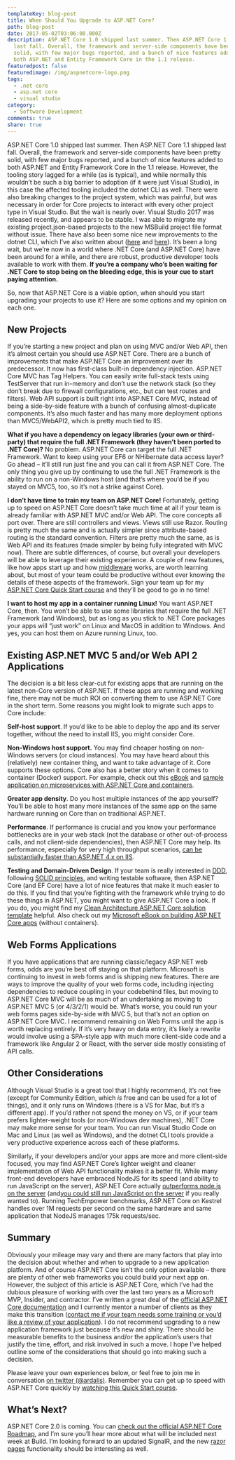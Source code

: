 ```yaml
---
templateKey: blog-post
title: When Should You Upgrade to ASP.NET Core?
path: blog-post
date: 2017-05-02T03:06:00.000Z
description: ASP.NET Core 1.0 shipped last summer. Then ASP.NET Core 1.1 shipped
  last fall. Overall, the framework and server-side components have been pretty
  solid, with few major bugs reported, and a bunch of nice features added to
  both ASP.NET and Entity Framework Core in the 1.1 release.
featuredpost: false
featuredimage: /img/aspnetcore-logo.png
tags:
  - .net core
  - asp.net core
  - visual studio
category:
  - Software Development
comments: true
share: true
---
```

ASP.NET Core 1.0 shipped last summer. Then ASP.NET Core 1.1 shipped last fall. Overall, the framework and server-side components have been pretty solid, with few major bugs reported, and a bunch of nice features added to both ASP.NET and Entity Framework Core in the 1.1 release. However, the tooling story lagged for a while (as is typical), and while normally this wouldn’t be such a big barrier to adoption (if it were just Visual Studio), in this case the affected tooling included the dotnet CLI as well. There were also breaking changes to the project system, which was painful, but was necessary in order for Core projects to interact with every other project type in Visual Studio. But the wait is nearly over. Visual Studio 2017 was released recently, and appears to be stable. I was able to migrate my existing project.json-based projects to the new MSBuild project file format without issue. There have also been some nice new improvements to the dotnet CLI, which I’ve also written about ([here](http://ardalis.com/how-to-add-a-nuget-package-using-dotnet-add) and [here](http://ardalis.com/how-to-manage-solution-projects-using-dotnet-cli)). It’s been a long wait, but we’re now in a world where .NET Core (and ASP.NET Core) have been around for a while, and there are robust, productive developer tools available to work with them. **If you’re a company who’s been waiting for .NET Core to stop being on the bleeding edge, this is your cue to start paying attention.**

So, now that ASP.NET Core is a viable option, when should you start upgrading your projects to use it? Here are some options and my opinion on each one.

## New Projects

If you’re starting a new project and plan on using MVC and/or Web API, then it’s almost certain you should use ASP.NET Core. There are a bunch of improvements that make ASP.NET Core an improvement over its predecessor. It now has first-class built-in dependency injection. ASP.NET Core MVC has Tag Helpers. You can easily write full-stack tests using TestServer that run in-memory and don’t use the network stack (so they don’t break due to firewall configurations, etc., but can test routes and filters). Web API support is built right into ASP.NET Core MVC, instead of being a side-by-side feature with a bunch of confusing almost-duplicate components. It’s also much faster and has many more deployment options than MVC5/WebAPI2, which is pretty much tied to IIS.

**What if you have a dependency on legacy libraries (your own or third-party) that require the full .NET Framework (they haven’t been ported to .NET Core)?** No problem. ASP.NET Core can target the full .NET Framework. Want to keep using your EF6 or NHibernate data access layer? Go ahead – it’ll still run just fine and you can call it from ASP.NET Core. The only thing you give up by continuing to use the full .NET Framework is the ability to run on a non-Windows host (and that’s where you’d be if you stayed on MVC5, too, so it’s not a strike against Core).

**I don’t have time to train my team on ASP.NET Core!** Fortunately, getting up to speed on ASP.NET Core doesn’t take much time at all if your team is already familiar with ASP.NET MVC and/or Web API. The core concepts all port over. There are still controllers and views. Views still use Razor. Routing is pretty much the same and is actually simpler since attribute-based routing is the standard convention. Filters are pretty much the same, as is Web API and its features (made simpler by being fully integrated with MVC now). There are subtle differences, of course, but overall your developers will be able to leverage their existing experience. A couple of new features, like how apps start up and how [middleware](http://ardalis.com/using-custom-middleware-to-record-and-fix-404s-in-aspnet-core-apps) works, are worth learning about, but most of your team could be productive without ever knowing the details of these aspects of the framework. Sign your team up for my [ASP.NET Core Quick Start course](http://deviq.com/aspnetcore-quickstart) and they’ll be good to go in no time!

**I want to host my app in a container running Linux!** You want ASP.NET Core, then. You won’t be able to use some libraries that require the full .NET Framework (and Windows), but as long as you stick to .NET Core packages your apps will “just work” on Linux and MacOS in addition to Windows. And yes, you can host them on Azure running Linux, too.

## Existing ASP.NET MVC 5 and/or Web API 2 Applications

The decision is a bit less clear-cut for existing apps that are running on the latest non-Core version of ASP.NET. If these apps are running and working fine, there may not be much ROI on converting them to use ASP.NET Core in the short term. Some reasons you might look to migrate such apps to Core include:

**Self-host support**. If you’d like to be able to deploy the app and its server together, without the need to install IIS, you might consider Core.

**Non-Windows host support.** You may find cheaper hosting on non-Windows servers (or cloud instances). You may have heard about this (relatively) new container thing, and want to take advantage of it. Core supports these options. Core also has a better story when it comes to container (Docker) support. For example, check out this [eBook](http://aka.ms/MicroservicesEbook) and [sample application on microservices with ASP.NET Core and containers](http://aka.ms/MicroservicesArchitecture).

**Greater app density**. Do you host multiple instances of the app yourself? You’ll be able to host many more instances of the same app on the same hardware running on Core than on traditional ASP.NET.

**Performance**. If performance is crucial and you know your performance bottlenecks are in your web stack (not the database or other out-of-process calls, and not client-side dependencies), then ASP.NET Core may help. Its performance, especially for very high throughput scenarios, [can be substantially faster than ASP.NET 4.x on IIS](https://github.com/aspnet/benchmarks).

**Testing and Domain-Driven Design**. If your team is really interested in [DDD](http://bit.ly/PS-DDD), following [SOLID principles](https://www.pluralsight.com/courses/principles-oo-design), and writing testable software, then ASP.NET Core (and EF Core) have a lot of nice features that make it much easier to do this. If you find that you’re fighting with the framework while trying to do these things in ASP.NET, you might want to give ASP.NET Core a look. If you do, you might find my [Clean Architecture ASP.NET Core solution template](https://github.com/ardalis/CleanArchitecture) helpful. Also check out my [Microsoft eBook on building ASP.NET Core apps](http://aka.ms/WebAppEbook) (without containers).

## Web Forms Applications

If you have applications that are running classic/legacy ASP.NET web forms, odds are you’re best off staying on that platform. Microsoft is continuing to invest in web forms and is shipping new features. There are ways to improve the quality of your web forms code, including injecting dependencies to reduce coupling in your codebehind files, but moving to ASP.NET Core MVC will be as much of an undertaking as moving to ASP.NET MVC 5 (or 4/3/2/1) would be. What’s worse, you could run your web forms pages side-by-side with MVC 5, but that’s not an option on ASP.NET Core MVC. I recommend remaining on Web Forms until the app is worth replacing entirely. If it’s very heavy on data entry, it’s likely a rewrite would involve using a SPA-style app with much more client-side code and a framework like Angular 2 or React, with the server side mostly consisting of API calls.

## Other Considerations

Although Visual Studio is a great tool that I highly recommend, it’s not free (except for Community Edition, which *is* free and can be used for a lot of things), and it only runs on Windows (there is a VS for Mac, but it’s a different app). If you’d rather not spend the money on VS, or if your team prefers lighter-weight tools (or non-Windows dev machines), .NET Core may make more sense for your team. You can run Visual Studio Code on Mac and Linux (as well as Windows), and the dotnet CLI tools provide a very productive experience across each of these platforms.

Similarly, if your developers and/or your apps are more and more client-side focused, you may find ASP.NET Core’s lighter weight and cleaner implementation of Web API functionality makes it a better fit. While many front-end developers have embraced NodeJS for its speed (and ability to run JavaScript on the server), ASP.NET Core actually [outperforms node.js on the server](https://github.com/aspnet/benchmarks) (and[you could still run JavaScript on the server](https://channel9.msdn.com/Blogs/Technology-and-Friends/tf441) if you really wanted to). Running TechEmpower benchmarks, ASP.NET Core on Kestrel handles over 1M requests per second on the same hardware and same application that NodeJS manages 175k requests/sec.

## Summary

Obviously your mileage may vary and there are many factors that play into the decision about whether and when to upgrade to a new application platform. And of course ASP.NET Core isn’t the only option available – there are plenty of other web frameworks you could build your next app on. However, the subject of this article is ASP.NET Core, which I’ve had the dubious pleasure of working with over the last two years as a Microsoft MVP, Insider, and contractor. I’ve written a great deal of the [official ASP.NET Core documentation](http://docs.asp.net/) and I currently mentor a number of clients as they make this transition ([contact me if your team needs some training or you’d like a review of your application](http://services.ardalis.com/)). I do not recommend upgrading to a new application framework just because it’s new and shiny. There should be measurable benefits to the business and/or the application’s users that justify the time, effort, and risk involved in such a move. I hope I’ve helped outline some of the considerations that should go into making such a decision.

Please leave your own experiences below, or feel free to join me in conversation [on twitter (@ardalis)](https://twitter.com/ardalis). Remember you can get up to speed with ASP.NET Core quickly by [watching this Quick Start course](http://aspnetcorequickstart.com/).

## What’s Next?

ASP.NET Core 2.0 is coming. You can [check out the official ASP.NET Core Roadmap](https://github.com/aspnet/Home/wiki/Roadmap), and I’m sure you’ll hear more about what will be included next week at Build. I’m looking forward to an updated SignalR, and the new [razor pages](https://github.com/aspnet/Mvc/tree/dev/src/Microsoft.AspNetCore.Mvc.RazorPages) functionality should be interesting as well.
